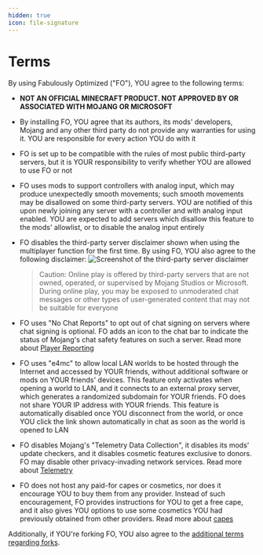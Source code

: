 ```yaml
---
hidden: true
icon: file-signature
---
```


# Terms

By using Fabulously Optimized ("FO"), YOU agree to the following terms:

* **NOT AN OFFICIAL MINECRAFT PRODUCT. NOT APPROVED BY OR ASSOCIATED WITH MOJANG OR MICROSOFT**
* By installing FO, YOU agree that its authors, its mods' developers, Mojang and any other third party do not provide any warranties for using it. YOU are responsible for every action YOU do with it
* FO is set up to be compatible with the rules of most public third-party servers, but it is YOUR responsibility to verify whether YOU are allowed to use FO or not
* FO uses mods to support controllers with analog input, which may produce unexpectedly smooth movements; such smooth movements may be disallowed on some third-party servers. YOU are notified of this upon newly joining any server with a controller and with analog input enabled. YOU are expected to add servers which disallow this feature to the mods' allowlist, or to disable the analog input entirely
*   FO disables the third-party server disclaimer shown when using the multiplayer function for the first time. By using FO, YOU also agree to the following disclaimer: ![Screenshot of the third-party server disclaimer](https://minecraft.wiki/images/Multiplayer_disclaimer.png)

    > Caution: Online play is offered by third-party servers that are not owned, operated, or supervised by Mojang Studios or Microsoft. During online play, you may be exposed to unmoderated chat messages or other types of user-generated content that may not be suitable for everyone
* FO uses "No Chat Reports" to opt out of chat signing on servers where chat signing is optional. FO adds an icon to the chat bar to indicate the status of Mojang's chat safety features on such a server. Read more about [Player Reporting](../info/mods/player-reporting.md)
* FO uses "e4mc" to allow local LAN worlds to be hosted through the Internet and accessed by YOUR friends, without additional software or mods on YOUR friends' devices. This feature only activates when opening a world to LAN, and it connects to an external proxy server, which generates a randomized subdomain for YOUR friends. FO does not share YOUR IP address with YOUR friends. This feature is automatically disabled once YOU disconnect from the world, or once YOU click the link shown automatically in chat as soon as the world is opened to LAN
* FO disables Mojang's "Telemetry Data Collection", it disables its mods' update checkers, and it disables cosmetic features exclusive to donors. FO may disable other privacy-invading network services. Read more about [Telemetry](../info/telemetry.md)
* FO does not host any paid-for capes or cosmetics, nor does it encourage YOU to buy them from any provider. Instead of such encouragement, FO provides instructions for YOU to get a free cape, and it also gives YOU options to use some cosmetics YOU had previously obtained from other providers. Read more about [capes](../info/mods/capes.md)

Additionally, if YOU're forking FO, YOU also agree to the [additional terms regarding forks](contribute/fork.md).
